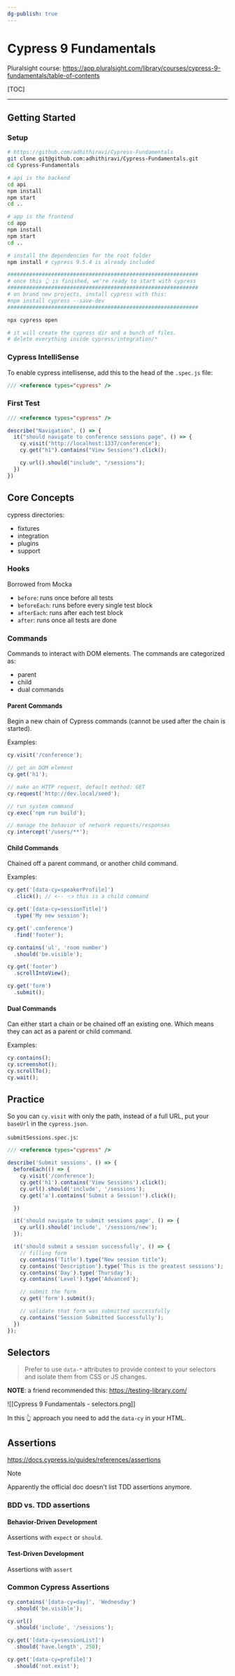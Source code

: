 ```yaml
---
dg-publish: true
---
```

# Cypress 9 Fundamentals

Pluralsight course: <https://app.pluralsight.com/library/courses/cypress-9-fundamentals/table-of-contents>

[TOC]

---

## Getting Started

### Setup

```sh
# https://github.com/adhithiravi/Cypress-Fundamentals
git clone git@github.com:adhithiravi/Cypress-Fundamentals.git
cd Cypress-Fundamentals

# api is the backend
cd api
npm install
npm start
cd ..

# app is the frontend
cd app
npm install
npm start
cd ..

# install the dependencies for the root folder
npm install # cypress 9.5.4 is already included

#############################################################
# once this 👆 is finished, we're ready to start with cypress
#############################################################
# on brand new projects, install cypress with this:
#npm install cypress --save-dev
#############################################################

npx cypress open

# it will create the cypress dir and a bunch of files.
# delete everything inside cypress/integration/*
```


### Cypress IntelliSense

To enable cypress intellisense, add this to the head of the `.spec.js` file:
```js
/// <reference types="cypress" />
```


### First Test

```js
/// <reference types="cypress" />

describe("Navigation", () => {
  it("should navigate to conference sessions page", () => {
    cy.visit("http://localhost:1337/conference");
    cy.get("h1").contains("View Sessions").click();

    cy.url().should("include", "/sessions");
  })
})
```


## Core Concepts

cypress directories:

- fixtures
- integration
- plugins
- support


### Hooks

Borrowed from Mocka

- `before`: runs once before all tests
- `beforeEach`: runs before every single test block
- `afterEach`: runs after each test block
- `after`: runs once all tests are done

### Commands

Commands to interact with DOM elements. The commands are categorized as:

- parent
- child
- dual commands

#### Parent Commands

Begin a new chain of Cypress commands (cannot be used after the chain is started).

Examples:
```js
cy.visit('/conference');

// get an DOM element
cy.get('h1');

// make an HTTP request, default method: GET
cy.request('http://dev.local/seed');

// run system command
cy.exec('npm run build');

// manage the behavior of network requests/responses
cy.intercept('/users/**');
```



#### Child Commands

Chained off a parent command, or another child command.

Examples:
```js
cy.get('[data-cy=speakerProfile]')
  .click(); // <-- 👈 this is a child command

cy.get('[data-cy=sessionTitle]')
  .type('My new session');

cy.get('.conference')
  .find('footer');

cy.contains('ul', 'room number')
  .should('be.visible');

cy.get('footer')
  .scrollIntoView();

cy.get('form')
  .submit();
```


#### Dual Commands

Can either start a chain or be chained off an existing one. Which means they can act as a parent or child command.

Examples:
```js
cy.contains();
cy.screenshot();
cy.scrollTo();
cy.wait();
```

## Practice

So you can `cy.visit` with only the path, instead of a full URL, put your `baseUrl` in the `cypress.json`.

`submitSessions.spec.js`:
```js
/// <reference types="cypress" />

describe('Submit sessions', () => {
  beforeEach(() => {
    cy.visit('/conference');
    cy.get('h1').contains('View Sessions').click();
    cy.url().should('include', '/sessions');
    cy.get('a').contains('Submit a Session!').click();

  })

  it('should navigate to submit sessions page', () => {
    cy.url().should('include', '/sessions/new');
  });

  it('should submit a session successfully', () => {
    // filling form
    cy.contains('Title').type("New session title");
    cy.contains('Description').type('This is the greatest sessions');
    cy.contains('Day').type('Thursday');
    cy.contains('Level').type('Advanced');

    // submit the form
    cy.get('form').submit();

    // validate that form was submitted successfully
    cy.contains('Session Submitted Successfully');
  })
});
```


## Selectors

> Prefer to use `data-*` attributes to provide context to your selectors and isolate them from CSS or JS changes.

**NOTE**: a friend recommended this: <https://testing-library.com/>

![[Cypress 9 Fundamentals - selectors.png]]

In this 👆 approach you need to add the `data-cy` in your HTML.


## Assertions

<https://docs.cypress.io/guides/references/assertions>

> [!note]
> Apparently the official doc doesn't list TDD assertions anymore.

### BDD vs. TDD assertions

#### Behavior-Driven Development

Assertions with `expect` or `should`.

#### Test-Driven Development

Assertions with `assert`


### Common Cypress Assertions

```js
cy.contains('[data-cy=day]', 'Wednesday')
  .should('be.visible');

cy.url()
  .should('include', '/sessions');

cy.get('[data-cy=sessionList]')
  .should('have.length', 250);

cy.get('[data-cy=profile]')
  .should('not.exist');
```


